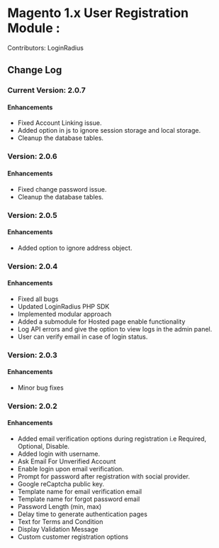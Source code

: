 # Magento 1.x User Registration Module : 

Contributors: LoginRadius

## Change Log

### Current Version: 2.0.7

#### Enhancements
* Fixed Account Linking issue.
* Added option in js to ignore session storage and local storage.
* Cleanup the database tables.

### Version: 2.0.6

#### Enhancements
* Fixed change password issue.
* Cleanup the database tables.


### Version: 2.0.5

#### Enhancements
* Added option to ignore address object.


### Version: 2.0.4

#### Enhancements
* Fixed all bugs
* Updated LoginRadius PHP SDK
* Implemented modular approach
* Added a submodule for Hosted page enable functionality
* Log API errors and give the option to view logs in the admin panel.
* User can verify email in case of login status.


### Version: 2.0.3

#### Enhancements
* Minor bug fixes


### Version: 2.0.2

#### Enhancements
* Added email verification options during registration i.e Required, Optional, Disable.
* Added login with username.
* Ask Email For Unverified Account
* Enable login upon email verification.
* Prompt for password after registration with social provider.
* Google reCaptcha public key.
* Template name for email verification email
* Template name for forgot password email
* Password Length (min, max)
* Delay time to generate authentication pages
* Text for Terms and Condition
* Display Validation Message
* Custom customer registration options